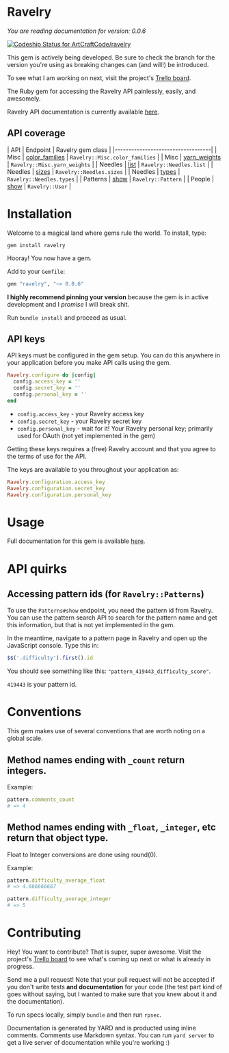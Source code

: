 # Ravelry

_You are reading documentation for version: 0.0.6_

[ ![Codeship Status for ArtCraftCode/ravelry](https://codeship.com/projects/fc6710e0-5719-0133-36cc-5ebc52a48109/status?branch=0.0.6)](https://codeship.com/projects/109462)

This gem is actively being developed. Be sure to check the branch for the version you're using as breaking changes can (and will!) be introduced.

To see what I am working on next, visit the project's [Trello board](https://trello.com/b/o8gs4cWI/ravelry).

The Ruby gem for accessing the Ravelry API painlessly, easily, and awesomely.

Ravelry API documentation is currently available [here](http://www.ravelry.com/api).

## API coverage

| API | Endpoint | Ravelry gem class |
|-----------------------------------|
| Misc | [color_families](http://www.ravelry.com/api#/_color_families) | `Ravelry::Misc.color_families` |
| Misc | [yarn_weights](http://www.ravelry.com/api#/_yarn_weights) | `Ravelry::Misc.yarn_weights` |
| Needles | [list](http://www.ravelry.com/api#needles_list) | `Ravelry::Needles.list` |
| Needles | [sizes](http://www.ravelry.com/api#needles_sizes) | `Ravelry::Needles.sizes` |
| Needles | [types](http://www.ravelry.com/api#needles_types) | `Ravelry::Needles.types` |
| Patterns | [show](http://www.ravelry.com/api#patterns_show) | `Ravelry::Pattern` |
| People | [show](http://www.ravelry.com/api#people_show) | `Ravelry::User` |

# Installation

Welcome to a magical land where gems rule the world. To install, type:

```
gem install ravelry
```

Hooray! You now have a gem.

Add to your `Gemfile`:

```ruby
gem "ravelry", "~> 0.0.6"
```

**I highly recommend pinning your version** because the gem is in active development and I _promise_ I will break shit.

Run `bundle install` and proceed as usual.

## API keys

API keys must be configured in the gem setup. You can do this anywhere in your application before you make API calls using the gem.

```ruby
Ravelry.configure do |config|
  config.access_key = ''
  config.secret_key = ''
  config.personal_key = ''
end
```

* `config.access_key` - your Ravelry access key
* `config.secret_key` - your Ravelry secret key
* `config.personal_key` - wait for it! Your Ravelry personal key; primarily used for OAuth (not yet implemented in the gem)

Getting these keys requires a (free) Ravelry account and that you agree to the terms of use for the API.

The keys are available to you throughout your application as:

```ruby
Ravelry.configuration.access_key
Ravelry.configuration.secret_key
Ravelry.configuration.personal_key
```

# Usage

Full documentation for this gem is available [here](http://www.rubydoc.info/gems/ravelry/0.0.6).

# API quirks

## Accessing pattern ids (for `Ravelry::Patterns`)

To use the `Patterns#show` endpoint, you need the pattern id from Ravelry. You can use the pattern search API to search for the pattern name and get this information, but that is not yet implemented in the gem.

In the meantime, navigate to a pattern page in Ravelry and open up the JavaScript console. Type this in:

```javascript
$$('.difficulty').first().id
```

You should see something like this: ```"pattern_419443_difficulty_score"```.

```419443``` is your pattern id.

# Conventions

This gem makes use of several conventions that are worth noting on a global scale.

## Method names ending with `_count` return integers.

Example:

```ruby
pattern.comments_count
# => 4
```

## Method names ending with `_float`, `_integer`, etc return that object type.

Float to Integer conversions are done using round(0).

Example:

```ruby
pattern.difficulty_average_float
# => 4.666666667

pattern.difficulty_average_integer
# => 5
```

# Contributing

Hey! You want to contribute? That is super, super awesome. Visit the project's [Trello board](https://trello.com/b/o8gs4cWI/ravelry) to see what's coming up next or what is already in progress.

Send me a pull request! Note that your pull request will not be accepted if you don't write tests **and documentation** for your code (the test part kind of goes without saying, but I wanted to make sure that you knew about it and the documentation).

To run specs locally, simply `bundle` and then run `rpsec`.

Documentation is generated by YARD and is producted using inline comments. Comments use Markdown syntax. You can run `yard server` to get a live server of documentation while you're working :)
